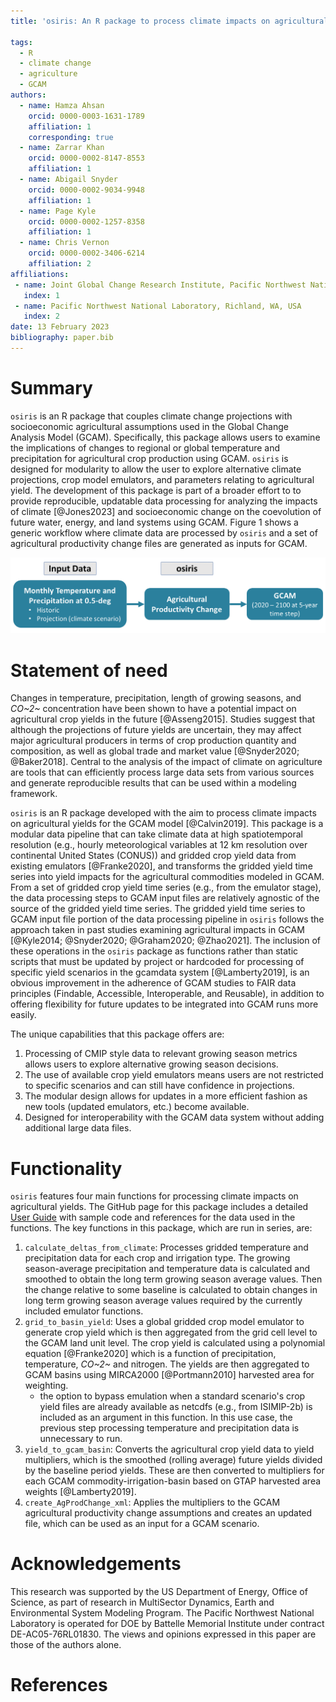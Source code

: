 ```yaml
---
title: 'osiris: An R package to process climate impacts on agricultural yields for the Global Change Analysis Model'

tags:
  - R
  - climate change
  - agriculture
  - GCAM
authors:
  - name: Hamza Ahsan
    orcid: 0000-0003-1631-1789
    affiliation: 1
    corresponding: true
  - name: Zarrar Khan
    orcid: 0000-0002-8147-8553
    affiliation: 1
  - name: Abigail Snyder
    orcid: 0000-0002-9034-9948
    affiliation: 1 
  - name: Page Kyle
    orcid: 0000-0002-1257-8358
    affiliation: 1 
  - name: Chris Vernon
    orcid: 0000-0002-3406-6214
    affiliation: 2  
affiliations:
 - name: Joint Global Change Research Institute, Pacific Northwest National Laboratory, College Park, MD, USA
   index: 1
 - name: Pacific Northwest National Laboratory, Richland, WA, USA
   index: 2
date: 13 February 2023
bibliography: paper.bib
---
```


# Summary

`osiris` is an R package that couples climate change projections with socioeconomic agricultural assumptions used in the Global Change Analysis Model (GCAM). Specifically, this package allows users to examine the implications of changes to regional or global temperature and precipitation for agricultural crop production using GCAM. `osiris` is designed for modularity to allow the user to explore alternative climate projections, crop model emulators, and parameters relating to agricultural yield. The development of this package is part of a broader effort to to provide reproducible, updatable data processing for analyzing the impacts of climate [@Jones2023] and socioeconomic change on the coevolution of future water, energy, and land systems using GCAM. Figure 1 shows a generic workflow where climate data are processed by `osiris` and a set of agricultural productivity change files are generated as inputs for GCAM.

![Climate data are processed to generate agricultural productivity change inputs for GCAM.](osiris_workflow.png)

# Statement of need

Changes in temperature, precipitation, length of growing seasons, and *CO~2~* concentration have been shown to have a potential impact on agricultural crop yields in the future [@Asseng2015]. Studies suggest that although the projections of future yields are uncertain, they may affect major agricultural producers in terms of crop production quantity and composition, as well as global trade and market value [@Snyder2020; @Baker2018]. Central to the analysis of the impact of climate on agriculture are tools that can efficiently process large data sets from various sources and generate reproducible results that can be used within a modeling framework.

`osiris` is an R package developed with the aim to process climate impacts on agricultural yields for the GCAM model [@Calvin2019]. This package is a modular data pipeline that can take climate data at high spatiotemporal resolution (e.g., hourly meteorological variables at 12 km resolution over continental United States (CONUS)) and gridded crop yield data from existing emulators [@Franke2020], and transforms the gridded yield time series into yield impacts for the agricultural commodities modeled in GCAM. From a set of gridded crop yield time series (e.g., from the emulator stage), the data processing steps to GCAM input files are relatively agnostic of the source of the gridded yield time series. The gridded yield time series to GCAM input file portion of the data processing pipeline in `osiris` follows the approach taken in past studies examining agricultural impacts in GCAM [@Kyle2014; @Snyder2020; @Graham2020; @Zhao2021]. The inclusion of these operations in the `osiris` package as functions rather than static scripts that must be updated by project or hardcoded for processing of specific yield scenarios in the gcamdata system [@Lamberty2019], is an obvious improvement in the adherence of GCAM studies to FAIR data principles (Findable, Accessible, Interoperable, and Reusable), in addition to offering flexibility for future updates to be integrated into GCAM runs more easily.

The unique capabilities that this package offers are:

1.  Processing of CMIP style data to relevant growing season metrics allows users to explore alternative growing season decisions.
2.  The use of available crop yield emulators means users are not restricted to specific scenarios and can still have confidence in projections.
3.  The modular design allows for updates in a more efficient fashion as new tools (updated emulators, etc.) become available.
4.  Designed for interoperability with the GCAM data system without adding additional large data files.

# Functionality

`osiris` features four main functions for processing climate impacts on agricultural yields. The GitHub page for this package includes a detailed [User Guide](https://jgcri.github.io/osiris/articles/vignette.html) with sample code and references for the data used in the functions. The key functions in this package, which are run in series, are:

1.  `calculate_deltas_from_climate`: Processes gridded temperature and precipitation data for each crop and irrigation type. The growing season-average precipitation and temperature data is calculated and smoothed to obtain the long term growing season average values. Then the change relative to some baseline is calculated to obtain changes in long term growing season average values required by the currently included emulator functions.
2.  `grid_to_basin_yield`: Uses a global gridded crop model emulator to generate crop yield which is then aggregated from the grid cell level to the GCAM land unit level. The crop yield is calculated using a polynomial equation [@Franke2020] which is a function of precipitation, temperature, *CO~2~* and nitrogen. The yields are then aggregated to GCAM basins using MIRCA2000 [@Portmann2010] harvested area for weighting.
    -   the option to bypass emulation when a standard scenario's crop yield files are already available as netcdfs (e.g., from ISIMIP-2b) is included as an argument in this function. In this use case, the previous step processing temperature and precipitation data is unnecessary to run.
3.  `yield_to_gcam_basin`: Converts the agricultural crop yield data to yield multipliers, which is the smoothed (rolling average) future yields divided by the baseline period yields. These are then converted to multipliers for each GCAM commodity-irrigation-basin based on GTAP harvested area weights [@Lamberty2019].
4.  `create_AgProdChange_xml`: Applies the multipliers to the GCAM agricultural productivity change assumptions and creates an updated file, which can be used as an input for a GCAM scenario.

# Acknowledgements

This research was supported by the US Department of Energy, Office of Science, as part of research in MultiSector Dynamics, Earth and Environmental System Modeling Program. The Pacific Northwest National Laboratory is operated for DOE by Battelle Memorial Institute under contract DE-AC05-76RL01830. The views and opinions expressed in this paper are those of the authors alone.

# References
